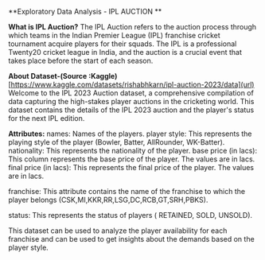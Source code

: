 **Exploratory Data Analysis - IPL AUCTION **

**What is IPL Auction?**
The IPL Auction refers to the auction process through which teams in the Indian Premier League (IPL) franchise cricket tournament acquire players for their squads. The IPL is a professional Twenty20 cricket league in India, and the auction is a crucial event that takes place before the start of each season.

**About Dataset-(Source :Kaggle)**
[https://www.kaggle.com/datasets/rishabhkarn/ipl-auction-2023/data](url)
Welcome to the IPL 2023 Auction dataset, a comprehensive compilation of data capturing the high-stakes player auctions in the cricketing world. This dataset contains the details of the IPL 2023 auction and the player's status for the next IPL edition.

**Attributes:**
names: Names of the players.
player style: This represents the playing style of the player (Bowler, Batter, AllRounder, WK-Batter).
nationality: This represents the nationality of the player.
base price (in lacs): This column represents the base price of the player. The values are in lacs.
final price (in lacs): This represents the final price of the player. The values are in lacs.

franchise: This attribute contains the name of the franchise to which the player belongs
(CSK,MI,KKR,RR,LSG,DC,RCB,GT,SRH,PBKS).

status: This represents the status of players ( RETAINED, SOLD, UNSOLD).

This dataset can be used to analyze the player availability for each franchise and can be used to get insights about the demands based on the player style.
